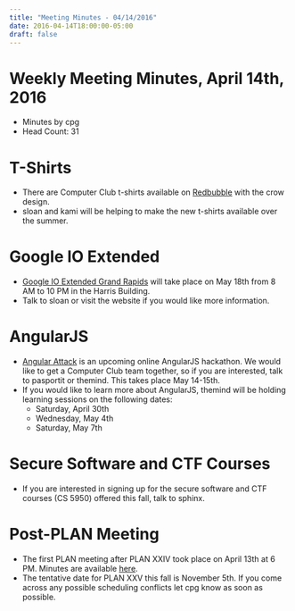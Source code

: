 ```yaml
---
title: "Meeting Minutes - 04/14/2016"
date: 2016-04-14T18:00:00-05:00
draft: false
---
```


# Weekly Meeting Minutes, April 14th, 2016

- Minutes by cpg
- Head Count: 31

# T-Shirts

- There are Computer Club t-shirts available on [Redbubble](http://www.redbubble.com/people/chrissphinx/collections/515635-computer-club-crow) with the crow design.
- sloan and kami will be helping to make the new t-shirts available over the summer.

# Google IO Extended

- [Google IO Extended Grand Rapids](http://www.ioextendedgr.com/) will take place on May 18th from 8 AM to 10 PM in the Harris Building.
- Talk to sloan or visit the website if you would like more information.

# AngularJS

- [Angular Attack](http://www.angularattack.com) is an upcoming online AngularJS hackathon. We would like to get a Computer Club team together, so if you are interested, talk to pasportit or themind. This takes place May 14-15th.
- If you would like to learn more about AngularJS, themind will be holding learning sessions on the following dates:
  - Saturday, April 30th
  - Wednesday, May 4th
  - Saturday, May 7th

# Secure Software and CTF Courses

- If you are interested in signing up for the secure software and CTF courses (CS 5950) offered this fall, talk to sphinx.

# Post-PLAN Meeting

- The first PLAN meeting after PLAN XXIV took place on April 13th at 6 PM. Minutes are available [here](https://github.com/ccowmu/minutes/blob/master/plan/20160413.md).
- The tentative date for PLAN XXV this fall is November 5th. If you come across any possible scheduling conflicts let cpg know as soon as possible.
